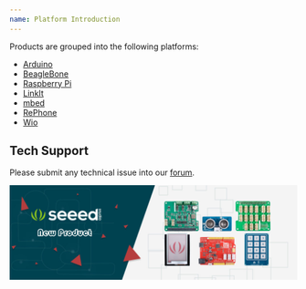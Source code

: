 ```yaml
---
name: Platform Introduction
---
```

Products are grouped into the following platforms:

- [Arduino](/Arduino/)
- [BeagleBone](/BeagleBone/)
- [Raspberry Pi](/Raspberry_Pi/)
- [LinkIt](/LinkIt/)
- [mbed](/mbed/)
- [RePhone](/RePhone/)
- [Wio](/Wio/)

## Tech Support
Please submit any technical issue into our [forum](http://forum.seeedstudio.com/). <br /><p style="text-align:center"><a href="https://www.seeedstudio.com/act-4.html" target="_blank"><img src="https://github.com/SeeedDocument/Wiki_Banner/raw/master/new_product.jpg" /></a></p>
